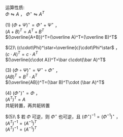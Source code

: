 运算性质:  
 $\Phi\leftrightharpoons A$ ， $\Phi^\star\leftrightharpoons A^T$  
  
 $(1)\ (\Phi+\Psi)^\star=\Phi^\star+\Psi^\star$ ，  
 $(A+B)^T=A^T+B^T$  
 $(\overline{A+B})^T=(\overline A)^T+(\overline B)^T$  
  
 $(2)\ (c\cdot\Phi)^\star=\overline{c}\cdot\Phi^\star$ ，  
 $(c\cdot A)^T=c\cdot A^T$  
 $(\overline{c\cdot A})^T=\bar c\cdot(\bar A)^T$  
  
 $(3)\ (\Phi\circ\Psi)^\star=\Psi^\star\circ\Phi^\star$ ，  
 $(AB)^T=B^T\cdot A^T$  
 $(\overline{AB})^T=(\bar B)^T\cdot (\bar A)^T$  
  
 $(4)\ (\Phi^\star)^\star=\Phi$ ，  
 $(A^T)^T=A$  
共轭转置，再共轭转置  
  
  
 $(5)\ $ 若 $\Phi$ 可逆，则 $\Phi^\star$ 也可逆，且 $(\Phi^\star)^{-1}=(\Phi^{-1})^\star$ ，  
 $(A^T)^{-1}=(A^{-1})^T$  
 $(A^T)^{-1}=(A^{-1})^T$  
